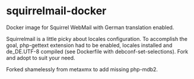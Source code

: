 # squirrelmail-docker
Docker image for Squirrel WebMail with German translation enabled.

Squirrelmail is a little picky about locales configuration. To accomplish the goal, php-gettext extension had to be enabled, locales installed and de_DE.UTF-8 compiled (see Dockerfile with debconf-set-selections). Fork and adopt to suit your need.

Forked shamelessly from metaxmx to add missing php-mdb2.
